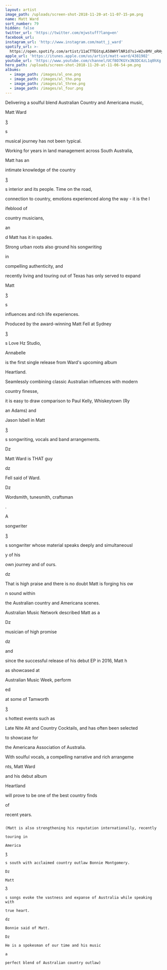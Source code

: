 ```yaml
---
layout: artist
image_path: /uploads/screen-shot-2018-11-20-at-11-07-15-pm.png
name: Matt Ward
sort_number: 79
hidden: false
twitter_url: 'https://twitter.com/mjwstuff?lang=en'
facebook_url:
instagram_url: 'http://www.instagram.com/matt_j_ward'
spotify_url: >-
  https://open.spotify.com/artist/11aCTTEGtqLA58WHYlNR1d?si=W2v8MV_oRHyUkz6HHdBf7A
apple_url: 'https://itunes.apple.com/us/artist/matt-ward/4381902'
youtube_url: 'https://www.youtube.com/channel/UCf8O7KGYx3N3DC4zL1q0hXg'
hero_path: /uploads/screen-shot-2018-11-20-at-11-06-54-pm.png
albums:
  - image_path: /images/al_one.png
  - image_path: /images/al_tho.png
  - image_path: /images/al_three.png
  - image_path: /images/al_four.png
---
```


Delivering a soulful blend Australian Country and Americana music,

Matt Ward

ǯ

s

musical journey has not been typical.

Working for years in land management across South Australia,

Matt has an

intimate knowledge of the country

ǯ

s interior and its people. Time on the road,

connection to country, emotions experienced along the way - it is the l

ifeblood of

country musicians,

an

d Matt has it in spades.

Strong urban roots also ground his songwriting

in

compelling authenticity, and

recently living and touring out of Texas has only served to expand

Matt

ǯ

s

influences and rich life experiences.

Produced by the award-winning Matt Fell at Sydney

ǯ

s Love Hz Studio,

Annabelle

is the first single release from Ward's upcoming album

Heartland.

Seamlessly combining classic Australian influences with modern

country finesse,

it is easy to draw comparison to Paul Kelly, Whiskeytown (Ry

an Adams) and

Jason Isbell in Matt

ǯ

s songwriting, vocals and band arrangements.

Dz

Matt Ward is THAT guy

dz

Fell said of Ward.

Dz

Wordsmith, tunesmith, craftsman

.

A

songwriter

ǯ

s songwriter whose material speaks deeply and simultaneousl

y of his

own journey and of ours.

dz

That is high praise and there is no doubt Matt is forging his ow

n sound within

the Australian country and Americana scenes.

Australian Music Network described Matt as a

Dz

musician of high promise

dz

and

since the successful release of his debut EP in 2016, Matt h

as showcased at

Australian Music Week, perform

ed

at some of Tamworth

ǯ

s hottest events such as

Late Nite Alt and Country Cocktails, and has often been selected

to showcase for

the Americana Association of Australia.

With soulful vocals, a compelling narrative and rich arrangeme

nts, Matt Ward

and his debut album

Heartland

will prove to be one of the best country finds

of

recent years.

~~~~~~~~~~~~~

(Matt is also strengthening his reputation internationally, recently

touring in

America

ǯ

s south with acclaimed country outlaw Bonnie Montgomery.

Dz

Matt

Ǯ

s songs evoke the vastness and expanse of Australia while speaking with

true heart.

dz

Bonnie said of Matt.

Dz

He is a spokesman of our time and his music

a

perfect blend of Australian country outlaw)